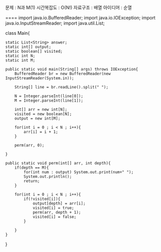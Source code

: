 문제 : N과 M(1)
시간복잡도 : O(N!)
자료구조 : 배열
아이디어 : 순열

====
import java.io.BufferedReader;
import java.io.IOException;
import java.io.InputStreamReader;
import java.util.List;

class Main{

    static List<String> answer;
    static int[] output;
    static boolean[] visited;
    static int N;
    static int M;

    public static void main(String[] args) throws IOException{
        BufferedReader br = new BufferedReader(new InputStreamReader(System.in));
        
        String[] line = br.readLine().split(" ");

        N = Integer.parseInt(line[0]);
        M = Integer.parseInt(line[1]);

        int[] arr = new int[N];
        visited = new boolean[N];
        output = new int[M];

        for(int i = 0 ; i < N ; i++){
            arr[i] = i + 1;
        }

        perm(arr, 0);

    }

    public static void perm(int[] arr, int depth){
        if(depth == M){
            for(int num : output) System.out.print(num+" ");
            System.out.println();
            return;
        }

        for(int i = 0 ; i < N ; i++){
            if(!visited[i]){
                output[depth] = arr[i];
                visited[i] = true;
                perm(arr, depth + 1);
                visited[i] = false;
            }
            
        }
    }
    
}